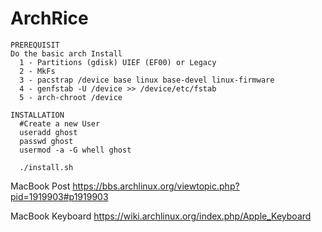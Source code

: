 # ArchRice

```
PREREQUISIT
Do the basic arch Install
  1 - Partitions (gdisk) UIEF (EF00) or Legacy
  2 - MkFs 
  3 - pacstrap /device base linux base-devel linux-firmware
  4 - genfstab -U /device >> /device/etc/fstab
  5 - arch-chroot /device 

INSTALLATION
  #Create a new User
  useradd ghost
  passwd ghost
  usermod -a -G whell ghost

  ./install.sh

```
MacBook Post
https://bbs.archlinux.org/viewtopic.php?pid=1919903#p1919903

MacBook Keyboard 
https://wiki.archlinux.org/index.php/Apple_Keyboard
